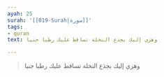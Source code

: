 ```yaml
---
ayah: 25
surah: '[[019-Surah|سورة]]'
tags:
- quran
text: وهزي إليك بجذع النخلة تساقط عليك رطبا جنيا

---
```

> وهزي إليك بجذع النخلة تساقط عليك رطبا جنيا
